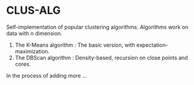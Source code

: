 # CLUS-ALG

Self-implementation of popular clustering algorithms.
Algorithms work on data with n dimension.

1) The K-Means algorithm : The basic version, with expectation-maximization.
2) The DBScan algorithm : Density-based, recursion on close points and cores.


In the process of adding more ...
